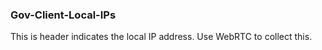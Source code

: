 ### Gov-Client-Local-IPs

This is header indicates the local IP address. Use WebRTC to collect this.